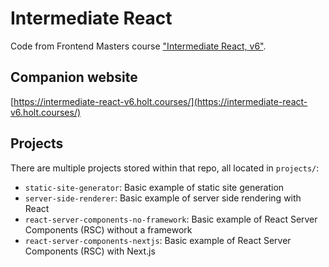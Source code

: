 # Intermediate React

Code from Frontend Masters course
["Intermediate React, v6"](https://frontendmasters.com/courses/intermediate-react-v6/).

## Companion website

[https://intermediate-react-v6.holt.courses/](https://intermediate-react-v6.holt.courses/)

## Projects

There are multiple projects stored within that repo, all located in `projects/`:

- `static-site-generator`: Basic example of static site generation
- `server-side-renderer`: Basic example of server side rendering with React
- `react-server-components-no-framework`: Basic example of React Server Components (RSC) without a
  framework
- `react-server-components-nextjs`: Basic example of React Server Components (RSC) with Next.js
